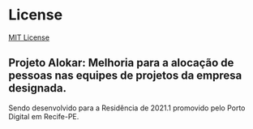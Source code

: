 
# License
[MIT License](http://opensource.org/licenses/MIT)

## Projeto Alokar: Melhoria para a alocação de pessoas nas equipes de projetos da empresa designada.
   Sendo desenvolvido para a Residência de 2021.1 promovido pelo Porto Digital em Recife-PE.
